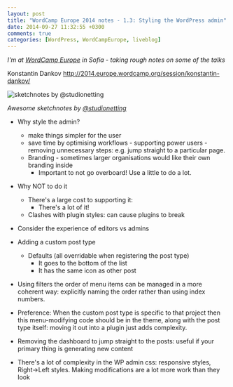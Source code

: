 ```yaml
---
layout: post
title: "WordCamp Europe 2014 notes - 1.3: Styling the WordPress admin"
date: 2014-09-27 11:32:55 +0300
comments: true
categories: [WordPress, WordCampEurope, liveblog]
---
```


_I'm at [WordCamp Europe](http://2014.europe.wordcamp.org/) in Sofia - taking rough notes on some of the talks_

Konstantin Dankov http://2014.europe.wordcamp.org/session/konstantin-dankov/

![sketchnotes by @studionetting](http://photos-a.ak.instagram.com/hphotos-ak-xfp1/1742413_291384914397664_162274686_n.jpg)

_Awesome sketchnotes by [@studionetting](http://instagram.com/p/tcl0LKNkJp)_

* Why style the admin?
  * make things simpler for the user
  * save time by optimising workflows - supporting power users - removing unnecessary steps: e.g. jump straight to a particular page.
  * Branding - sometimes larger organisations would like their own branding inside
    * Important to not go overboard! Use a little to do a lot.

* Why NOT to do it
  * There's a large cost to supporting it:
    * There's a lot of it!
  * Clashes with plugin styles: can cause plugins to break

* Consider the experience of editors vs admins

* Adding a custom post type
  * Defaults (all overridable when registering the post type)
    * It goes to the bottom of the list
    * It has the same icon as other post

* Using filters the order of menu items can be managed in a more coherent way: explicitly naming the order rather than using index numbers.

* Preference: When the custom post type is specific to that project then this menu-modifying code should be in the theme, along with the post type itself: moving it out into a plugin just adds complexity.

* Removing the dashboard to jump straight to the posts: useful if your primary thing is generating new content

* There's a lot of complexity in the WP admin css: responsive styles, Right->Left styles. Making modifications are a lot more work than they look




